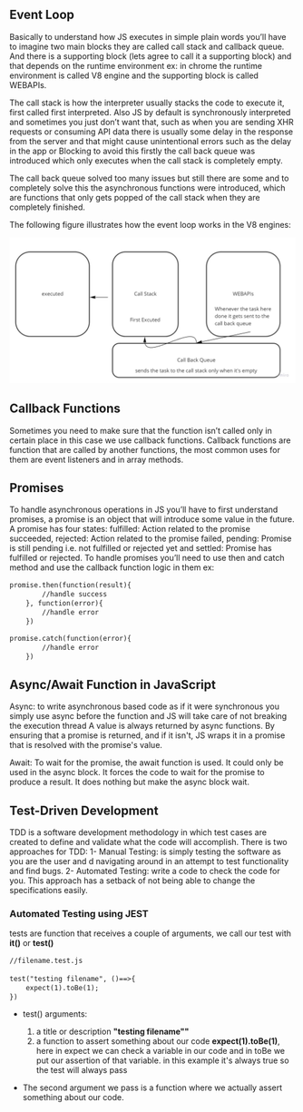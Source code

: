 ## Event Loop

Basically to understand how JS executes in simple plain words you’ll have to imagine two main blocks they are called call stack and callback queue. And there is a supporting block (lets agree to call it a supporting block) and that depends on the runtime environment ex: in chrome the runtime environment is called V8 engine and the supporting block is called WEBAPIs.

The call stack is how the interpreter usually stacks the code to execute it, first called first interpreted. Also JS by default is synchronously interpreted and sometimes you just don’t want that, such as when you are sending XHR requests or consuming API data there is usually some delay in the response from the server and that might cause unintentional errors such as the delay in the app or Blocking to avoid this firstly the call back queue was introduced which only executes when the call stack is completely empty.

The call back queue solved too many issues but still there are some and to completely solve this the asynchronous functions were introduced, which are functions that only gets popped of the call stack when they are completely finished.

The following figure illustrates how the event loop works in the V8 engines:

![Event Loop illustration](./assets/eventLoop.jpg)

## Callback Functions

Sometimes you need to make sure that the function isn’t called only in certain place in this case we use callback functions. Callback functions are function that are called by another functions, the most common uses for them are event listeners and in array methods.

## Promises

To handle asynchronous operations in JS you’ll have to first understand promises, a promise is an object that will introduce some value in the future. A promise has four states: fulfilled: Action related to the promise succeeded, rejected: Action related to the promise failed, pending: Promise is still pending i.e. not fulfilled or rejected yet and settled: Promise has fulfilled or rejected.
To handle promises you’ll need to use then and catch method and use the callback function logic in them ex:

```
promise.then(function(result){
        //handle success
    }, function(error){
        //handle error
    })
```

```
promise.catch(function(error){
        //handle error
    })
```

## Async/Await Function in JavaScript

Async: to write asynchronous based code as if it were synchronous you simply use async before the function and JS will take care of not breaking the execution thread A value is always returned by async functions. By ensuring that a promise is returned, and if it isn't, JS wraps it in a promise that is resolved with the promise's value.

Await: To wait for the promise, the await function is used. It could only be used in the async block. It forces the code to wait for the promise to produce a result. It does nothing but make the async block wait.

## Test-Driven Development

TDD is a software development methodology in which test cases are created to define and validate what the code will accomplish. There is two approaches for TDD:
1- Manual Testing: is simply testing the software as you are the user and d navigating around in an attempt to test functionality and find bugs.
2- Automated Testing: write a code to check the code for you. This approach has a setback of not being able to change the specifications easily.

### Automated Testing using JEST

tests are function that receives a couple of arguments, we call our test with **it()** or **test()**

```
//filename.test.js

test("testing filename", ()==>{
    expect(1).toBe(1);
})
```

- test() arguments:

  1. a title or description **"testing filename""**
  2. a function to assert something about our code **expect(1).toBe(1)**, here in expect we can check a variable in our code and in toBe we put our assertion of that variable. in this example it's always true so the test will always pass

- The second argument we pass is a function where we actually assert something about our code.
